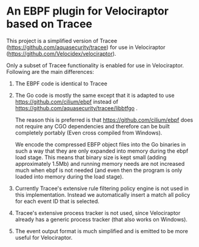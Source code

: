 # An EBPF plugin for Velociraptor based on Tracee

This project is a simplified version of Tracee
(https://github.com/aquasecurity/tracee) for use in Velociraptor
(https://github.com/Velocidex/velociraptor).

Only a subset of Tracee functionality is enabled for use in
Velociraptor. Following are the main differences:

1. The EBPF code is identical to Tracee
2. The Go code is mostly the same except that it is adapted to use
   https://github.com/cilium/ebpf instead of
   https://github.com/aquasecurity/tracee/libbtfgo .

   The reason this is preferred is that https://github.com/cilium/ebpf
   does not require any CGO dependencies and therefore can be built
   completely portably (Even cross compiled from Windows).

   We encode the compressed EBFP object files into the Go binaries in
   such a way that they are only expanded into memory during the ebpf
   load stage. This means that binary size is kept small (adding
   approximately 1.5Mb) and running memory needs are not increased
   much when ebpf is not needed (and even then the program is only
   loaded into memory during the load stage).

3. Currently Tracee's extensive rule filtering policy engine is not
   used in this implementation. Instead we automatically insert a
   match all policy for each event ID that is selected.

4. Tracee's extensive process tracker is not used, since Velociraptor
   already has a generic process tracker (that also works on Windows).

5. The event output format is much simplified and is emitted to be
   more useful for Velociraptor.
